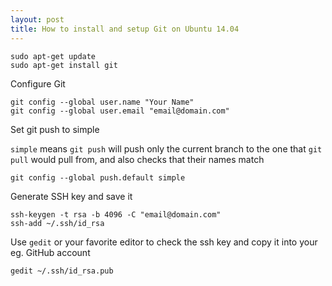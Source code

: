 ```yaml
---
layout: post
title: How to install and setup Git on Ubuntu 14.04
---
```


```
sudo apt-get update
sudo apt-get install git
```

Configure Git

```
git config --global user.name "Your Name"
git config --global user.email "email@domain.com"
```

Set git push to simple

`simple` means `git push` will push only the current branch to the one that `git pull` would pull from, and also checks that their names match

```
git config --global push.default simple
```

Generate SSH key and save it

```
ssh-keygen -t rsa -b 4096 -C "email@domain.com"
ssh-add ~/.ssh/id_rsa
```

Use `gedit` or your favorite editor to check the ssh key and copy it into your eg. GitHub account

```
gedit ~/.ssh/id_rsa.pub
```